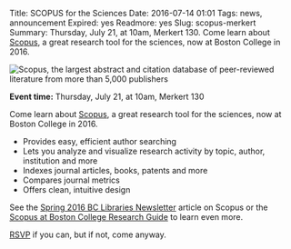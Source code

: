 Title: SCOPUS for the Sciences
Date: 2016-07-14 01:01 
Tags: news, announcement
Expired: yes 
Readmore: yes
Slug: scopus-merkert
Summary: Thursday, July 21, at 10am, Merkert 130. Come learn about <a href="https://www-scopus-com.proxy.bc.edu/">Scopus</a>, a great research tool for the sciences, now at Boston College in 2016.  

<img src="/theme/img/news/2016-07/scopus.jpg" alt="Scopus, the largest abstract and citation database of peer-reviewed literature from more than 5,000 publishers">

<p><strong>Event time:</strong> Thursday, July 21, at 10am, Merkert 130</p>

<p>Come learn about <a href="https://www-scopus-com.proxy.bc.edu/">Scopus</a>, a great research tool for the sciences, now at Boston College in 2016. </p>
<ul>
    <li>Provides easy, efficient author searching</li>
    <li>Lets you analyze and visualize research activity by topic, author, institution and more</li>
    <li>Indexes journal articles, books, patents and more</li>
    <li>Compares journal metrics</li>
    <li>Offers clean, intuitive design</li>
 </ul>

<p>See the <a href="http://www.bc.edu/libraries/newsletter/2016spring/scopus.html">Spring 2016 BC Libraries Newsletter</a> article on Scopus or the <a href="http://libguides.bc.edu/BC2016Scopus/Introduction">Scopus at Boston College Research Guide</a> to learn even more.

<a href="mailto:scopustf-ggroup@bc.edu">RSVP</a> if you can, but if not, come anyway.


<!-- USEFUL CUT AND PASTE STUFF.

<img src="/theme/img/news/201X-XX/XXXX.png" alt="words" class="float_left">

<img src="/theme/img/news/201X-XX/XXXX.png" alt="words" class="float_right">

<a href="#" target="_blank">

-->